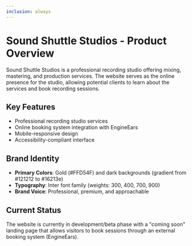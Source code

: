 ```yaml
---
inclusion: always
---
```


# Sound Shuttle Studios - Product Overview

Sound Shuttle Studios is a professional recording studio offering mixing, mastering, and production services. The website serves as the online presence for the studio, allowing potential clients to learn about the services and book recording sessions.

## Key Features
- Professional recording studio services
- Online booking system integration with EngineEars
- Mobile-responsive design
- Accessibility-compliant interface

## Brand Identity
- **Primary Colors**: Gold (#FFD54F) and dark backgrounds (gradient from #121212 to #16213e)
- **Typography**: Inter font family (weights: 300, 400, 700, 900)
- **Brand Voice**: Professional, premium, and approachable

## Current Status
The website is currently in development/beta phase with a "coming soon" landing page that allows visitors to book sessions through an external booking system (EngineEars).
